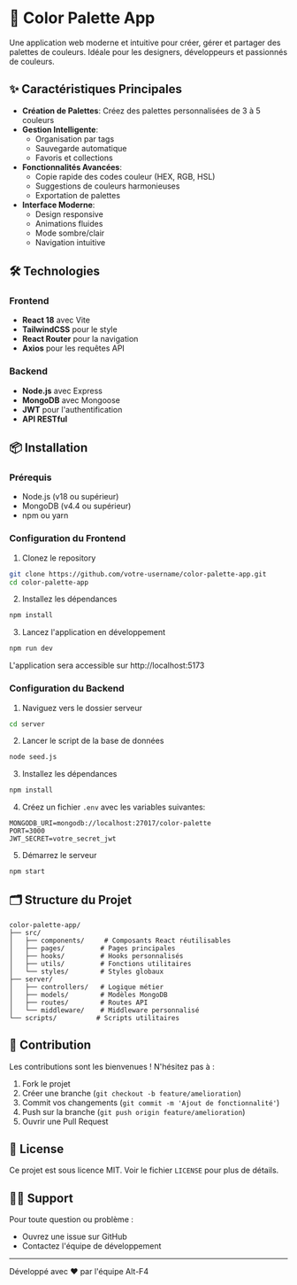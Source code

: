 # 🎨 Color Palette App

Une application web moderne et intuitive pour créer, gérer et partager des palettes de couleurs. Idéale pour les designers, développeurs et passionnés de couleurs.

## ✨ Caractéristiques Principales

- **Création de Palettes**: Créez des palettes personnalisées de 3 à 5 couleurs
- **Gestion Intelligente**: 
  - Organisation par tags
  - Sauvegarde automatique
  - Favoris et collections
- **Fonctionnalités Avancées**:
  - Copie rapide des codes couleur (HEX, RGB, HSL)
  - Suggestions de couleurs harmonieuses
  - Exportation de palettes
- **Interface Moderne**:
  - Design responsive
  - Animations fluides
  - Mode sombre/clair
  - Navigation intuitive

## 🛠️ Technologies

### Frontend
- **React 18** avec Vite
- **TailwindCSS** pour le style
- **React Router** pour la navigation
- **Axios** pour les requêtes API

### Backend
- **Node.js** avec Express
- **MongoDB** avec Mongoose
- **JWT** pour l'authentification
- **API RESTful**

## 📦 Installation

### Prérequis
- Node.js (v18 ou supérieur)
- MongoDB (v4.4 ou supérieur)
- npm ou yarn

### Configuration du Frontend

1. Clonez le repository
```bash
git clone https://github.com/votre-username/color-palette-app.git
cd color-palette-app
```

2. Installez les dépendances
```bash
npm install
```

3. Lancez l'application en développement
```bash
npm run dev
```
L'application sera accessible sur http://localhost:5173

### Configuration du Backend

1. Naviguez vers le dossier serveur
```bash
cd server
```

2. Lancer le script de la base de données 
```bash
node seed.js
```

3. Installez les dépendances
```bash
npm install
```

4. Créez un fichier `.env` avec les variables suivantes:
```env
MONGODB_URI=mongodb://localhost:27017/color-palette
PORT=3000
JWT_SECRET=votre_secret_jwt
```

5. Démarrez le serveur
```bash
npm start
```

## 🗂️ Structure du Projet

```
color-palette-app/
├── src/
│   ├── components/     # Composants React réutilisables
│   ├── pages/         # Pages principales
│   ├── hooks/         # Hooks personnalisés
│   ├── utils/         # Fonctions utilitaires
│   └── styles/        # Styles globaux
├── server/
│   ├── controllers/   # Logique métier
│   ├── models/        # Modèles MongoDB
│   ├── routes/        # Routes API
│   └── middleware/    # Middleware personnalisé
└── scripts/          # Scripts utilitaires
```

## 🤝 Contribution

Les contributions sont les bienvenues ! N'hésitez pas à :
1. Fork le projet
2. Créer une branche (`git checkout -b feature/amelioration`)
3. Commit vos changements (`git commit -m 'Ajout de fonctionnalité'`)
4. Push sur la branche (`git push origin feature/amelioration`)
5. Ouvrir une Pull Request

## 📝 License

Ce projet est sous licence MIT. Voir le fichier `LICENSE` pour plus de détails.

## 🙋‍♂️ Support

Pour toute question ou problème :
- Ouvrez une issue sur GitHub
- Contactez l'équipe de développement

---
Développé avec ❤️ par l'équipe Alt-F4
